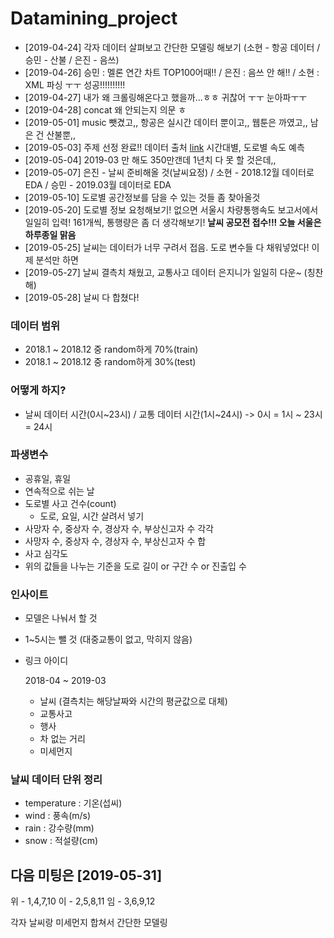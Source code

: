 # Datamining_project
- [2019-04-24] 각자 데이터 살펴보고 간단한 모델링 해보기 (소현 - 항공 데이터 / 승민 - 산불 / 은진 - 음쓰)
- [2019-04-26] 승민 : 멜론 연간 차트 TOP100어때!! / 은진 : 음쓰 안 해!! / 소현 : XML 파싱 ㅜㅜ 성공!!!!!!!!!!
- [2019-04-27] 내가 왜 크롤링해온다고 했을까...ㅎㅎ 귀찮어 ㅜㅜ 눈아파ㅜㅜ
- [2019-04-28] concat 왜 안되는지 의문 ㅎ
- [2019-05-01] music 뺏겼고,, 항공은 실시간 데이터 뿐이고,, 웹툰은 까였고,, 남은 건 산불뿐,,
- [2019-05-03] 주제 선정 완료!! 데이터 출처 [link](http://topis.seoul.go.kr/refRoom/openRefRoom_1_2.do) 시간대별, 도로별 속도 예측
- [2019-05-04] 2019-03 만 해도 350만갠데 1년치 다 못 할 것은데,,
- [2019-05-07] 은진 - 날씨 준비해올 것(날씨요정) / 소현 - 2018.12월 데이터로 EDA / 승민 - 2019.03월 데이터로 EDA
- [2019-05-10] 도로별 공간정보를 담을 수 있는 것들 좀 찾아올것
- [2019-05-20] 도로별 정보 요청해보기! 없으면 서울시 차량통행속도 보고서에서 일일히 입력! 161개씩, 통행량은 좀 더 생각해보기! **날씨 공모전 접수!!! 오늘 서울은 하루종일 맑음**
- [2019-05-25] 날씨는 데이터가 너무 구려서 접음. 도로 변수들 다 채워넣었다! 이제 분석만 하면 
- [2019-05-27] 날씨 결측치 채웠고, 교통사고 데이터 은지니가 일일히 다운~ (칭찬해)
- [2019-05-28] 날씨 다 합쳤다!

### 데이터 범위
- 2018.1 ~ 2018.12 중 random하게 70%(train)
- 2018.1 ~ 2018.12 중 random하게 30%(test)


### 어떻게 하지?
- 날씨 데이터 시간(0시~23시) / 교통 데이터 시간(1시~24시) -> 0시 = 1시 ~ 23시 = 24시


### 파생변수
- 공휴일, 휴일
- 연속적으로 쉬는 날
- 도로별 사고 건수(count)
  - 도로, 요일, 시간 살려서 넣기
- 사망자 수, 중상자 수, 경상자 수, 부상신고자 수 각각
- 사망자 수, 중상자 수, 경상자 수, 부상신고자 수 합
- 사고 심각도
- 위의 값들을 나누는 기준을 도로 길이 or 구간 수 or 진출입 수



### 인사이트
- 모델은 나눠서 할 것
- 1~5시는 뺄 것 (대중교통이 없고, 막히지 않음)
- 링크 아이디

  2018-04 ~ 2019-03
  - 날씨 (결측치는 해당날짜와 시간의 평균값으로 대체)
  - 교통사고 
  - 행사
  - 차 없는 거리
  - 미세먼지
  
### 날씨 데이터 단위 정리
- temperature : 기온(섭씨)
- wind : 풍속(m/s)
- rain : 강수량(mm)
- snow : 적설량(cm)



## 다음 미팅은 [2019-05-31]
위 - 1,4,7,10
이 - 2,5,8,11
임 - 3,6,9,12

각자 날씨랑 미세먼지 합쳐서 간단한 모델링


